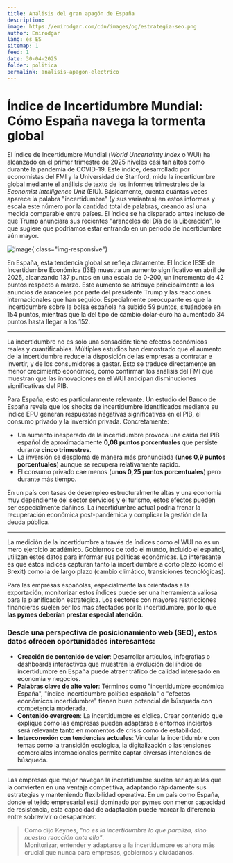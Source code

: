 ```yaml
---
title: Análisis del gran apagón de España
description: 
image: https://emirodgar.com/cdn/images/og/estrategia-seo.png
author: Emirodgar
lang: es_ES
sitemap: 1
feed: 1
date: 30-04-2025
folder: politica
permalink: analisis-apagon-electrico
---
```


# Índice de Incertidumbre Mundial: Cómo España navega la tormenta global

El Índice de Incertidumbre Mundial (*World Uncertainty Index* o WUI) ha alcanzado en el primer trimestre de 2025 niveles casi tan altos como durante la pandemia de COVID-19. Este índice, desarrollado por economistas del FMI y la Universidad de Stanford, mide la incertidumbre global mediante el análisis de texto de los informes trimestrales de la *Economist Intelligence Unit* (EIU). Básicamente, cuenta cuántas veces aparece la palabra "incertidumbre" (y sus variantes) en estos informes y escala este número por la cantidad total de palabras, creando así una medida comparable entre países. El índice se ha disparado antes incluso de que Trump anunciara sus recientes "aranceles del Día de la Liberación", lo que sugiere que podríamos estar entrando en un período de incertidumbre aún mayor.

![image](https://github.com/user-attachments/assets/541aa20c-582e-457f-bcb8-541b81837037){:class="img-responsive"}


En España, esta tendencia global se refleja claramente. El Índice IESE de Incertidumbre Económica (I3E) muestra un aumento significativo en abril de 2025, alcanzando 137 puntos en una escala de 0-200, un incremento de 42 puntos respecto a marzo. Este aumento se atribuye principalmente a los anuncios de aranceles por parte del presidente Trump y las reacciones internacionales que han seguido. Especialmente preocupante es que la incertidumbre sobre la bolsa española ha subido 59 puntos, situándose en 154 puntos, mientras que la del tipo de cambio dólar-euro ha aumentado 34 puntos hasta llegar a los 152.

---

La incertidumbre no es solo una sensación: tiene efectos económicos reales y cuantificables. Múltiples estudios han demostrado que el aumento de la incertidumbre reduce la disposición de las empresas a contratar e invertir, y de los consumidores a gastar. Esto se traduce directamente en menor crecimiento económico, como confirman los análisis del FMI que muestran que las innovaciones en el WUI anticipan disminuciones significativas del PIB.

Para España, esto es particularmente relevante. Un estudio del Banco de España revela que los shocks de incertidumbre identificados mediante su índice EPU generan respuestas negativas significativas en el PIB, el consumo privado y la inversión privada. Concretamente:

- Un aumento inesperado de la incertidumbre provoca una caída del PIB español de aproximadamente **0,08 puntos porcentuales** que persiste durante **cinco trimestres**.
- La inversión se desploma de manera más pronunciada (**unos 0,9 puntos porcentuales**) aunque se recupera relativamente rápido.
- El consumo privado cae menos (**unos 0,25 puntos porcentuales**) pero durante más tiempo.

En un país con tasas de desempleo estructuralmente altas y una economía muy dependiente del sector servicios y el turismo, estos efectos pueden ser especialmente dañinos. La incertidumbre actual podría frenar la recuperación económica post-pandémica y complicar la gestión de la deuda pública.

---


La medición de la incertidumbre a través de índices como el WUI no es un mero ejercicio académico. Gobiernos de todo el mundo, incluido el español, utilizan estos datos para informar sus políticas económicas. Lo interesante es que estos índices capturan tanto la incertidumbre a corto plazo (como el Brexit) como la de largo plazo (cambio climático, transiciones tecnológicas).

Para las empresas españolas, especialmente las orientadas a la exportación, monitorizar estos índices puede ser una herramienta valiosa para la planificación estratégica. Los sectores con mayores restricciones financieras suelen ser los más afectados por la incertidumbre, por lo que **las pymes deberían prestar especial atención**.

### Desde una perspectiva de posicionamiento web (SEO), estos datos ofrecen oportunidades interesantes:

- **Creación de contenido de valor**: Desarrollar artículos, infografías o dashboards interactivos que muestren la evolución del índice de incertidumbre en España puede atraer tráfico de calidad interesado en economía y negocios.
- **Palabras clave de alto valor**: Términos como "incertidumbre económica España", "índice incertidumbre política española" o "efectos económicos incertidumbre" tienen buen potencial de búsqueda con competencia moderada.
- **Contenido evergreen**: La incertidumbre es cíclica. Crear contenido que explique cómo las empresas pueden adaptarse a entornos inciertos será relevante tanto en momentos de crisis como de estabilidad.
- **Interconexión con tendencias actuales**: Vincular la incertidumbre con temas como la transición ecológica, la digitalización o las tensiones comerciales internacionales permite captar diversas intenciones de búsqueda.

---

Las empresas que mejor navegan la incertidumbre suelen ser aquellas que la convierten en una ventaja competitiva, adaptando rápidamente sus estrategias y manteniendo flexibilidad operativa. En un país como España, donde el tejido empresarial está dominado por pymes con menor capacidad de resistencia, esta capacidad de adaptación puede marcar la diferencia entre sobrevivir o desaparecer.

> Como dijo Keynes, *"no es la incertidumbre lo que paraliza, sino nuestra reacción ante ella"*.  
> Monitorizar, entender y adaptarse a la incertidumbre es ahora más crucial que nunca para empresas, gobiernos y ciudadanos.


